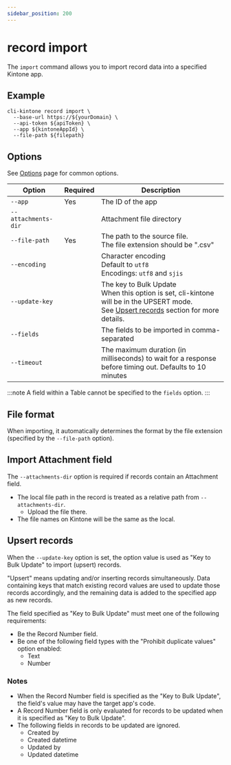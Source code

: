 ```yaml
---
sidebar_position: 200
---
```


# record import

The `import` command allows you to import record data into a specified Kintone app.

## Example

```shell
cli-kintone record import \
  --base-url https://${yourDomain} \
  --api-token ${apiToken} \
  --app ${kintoneAppId} \
  --file-path ${filepath}
```

## Options

See [Options](/guide/options) page for common options.

| Option              | Required | Description                                                                                                                                                     |
| ------------------- | -------- | --------------------------------------------------------------------------------------------------------------------------------------------------------------- |
| `--app`             | Yes      | The ID of the app                                                                                                                                               |
| `--attachments-dir` |          | Attachment file directory                                                                                                                                       |
| `--file-path`       | Yes      | The path to the source file.<br/>The file extension should be ".csv"                                                                                            |
| `--encoding  `      |          | Character encoding<br/>Default to `utf8`<br/>Encodings: `utf8` and `sjis`                                                                                       |
| `--update-key`      |          | The key to Bulk Update<br/>When this option is set, cli-kintone will be in the UPSERT mode.<br/>See [Upsert records](#upsert-records) section for more details. |
| `--fields  `        |          | The fields to be imported in comma-separated                                                                                                                    |
| `--timeout`         |          | The maximum duration (in milliseconds) to wait for a response before timing out. Defaults to 10 minutes                                                         |

:::note
A field within a Table cannot be specified to the `fields` option.
:::

## File format

When importing, it automatically determines the format by the file extension (specified by the `--file-path` option).

## Import Attachment field

The `--attachments-dir` option is required if records contain an Attachment field.

- The local file path in the record is treated as a relative path from `--attachments-dir`.
  - Upload the file there.
- The file names on Kintone will be the same as the local.

## Upsert records

When the `--update-key` option is set, the option value is used as "Key to Bulk Update" to import (upsert) records.

"Upsert" means updating and/or inserting records simultaneously. Data containing keys that match existing record values are used to update those records accordingly, and the remaining data is added to the specified app as new records.

The field specified as "Key to Bulk Update" must meet one of the following requirements:

- Be the Record Number field.
- Be one of the following field types with the "Prohibit duplicate values" option enabled:
  - Text
  - Number

### Notes

- When the Record Number field is specified as the "Key to Bulk Update", the field's value may have the target app's code.
- A Record Number field is only evaluated for records to be updated when it is specified as "Key to Bulk Update".
- The following fields in records to be updated are ignored.
  - Created by
  - Created datetime
  - Updated by
  - Updated datetime
